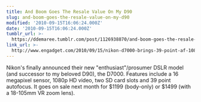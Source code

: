 ```yaml
---
title: And Boom Goes The Resale Value On My D90
slug: and-boom-goes-the-resale-value-on-my-d90
modified: '2010-09-15T16:06:24.000Z'
date: '2010-09-15T16:06:24.000Z'
tumblr_url: >-
  https://ddemaree.tumblr.com/post/1126938870/and-boom-goes-the-resale-value-on-my-d90
link_url: >-
  http://www.engadget.com/2010/09/15/nikon-d7000-brings-39-point-af-1080p-video-and-magnesium-alloy/
---
```

Nikon's finally announced their new "enthusiast"/prosumer DSLR model (and successor to my beloved D90), the D7000. Features include a 16 megapixel sensor, 1080p HD video, two SD card slots and 39 point autofocus. It goes on sale next month for $1199 (body-only) or $1499 (with a 18-105mm VR zoom lens).
